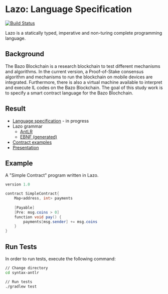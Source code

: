 Lazo: Language Specification
============================

[![Build Status](https://travis-ci.org/bazo-blockchain/lazo-specification.svg?branch=master)](https://travis-ci.org/bazo-blockchain/lazo-specification)

Lazo is a  statically typed, imperative and non-turing complete programming language.

Background
----------

The Bazo Blockchain is a research blockchain to test different mechanisms and algorithms. In the current version, a Proof-of-Stake consensus algorithm and mechanisms to run the blockchain on mobile devices are integrated. Furthermore, there is also a virtual machine available to interpret and execute IL codes on the Bazo Blockchain. The goal of this study work is to specify a smart contract language for the Bazo Blochchain.

Result
-------

* [Language specification](https://github.com/bazo-blockchain/lazo-specification/releases/download/v0.5/Lazo.Specification.pdf) - in progress
* Lazo grammar
  * [AntLR](syntax-antlr/src/main/antlr/Lazo.g4)
  * [EBNF (generated)](syntax-ebnf/lazo.ebnf)
* [Contract examples](examples/)
* [Presentation](https://docs.google.com/presentation/d/1NFIAtIN9LL2fssvS7Yw1wGSYKf3AX5rshSoDYe4OwTo/edit?usp=sharing)

Example
-------

A "Simple Contract" program written in Lazo.

```csharp
version 1.0

contract SimpleContract{
    Map<address, int> payments
    
    [Payable]
    [Pre: msg.coins > 0]
    function void pay() {
        payments[msg.sender] += msg.coins
    }
}
```

Run Tests
---------
In order to run tests, execute the following command:

```bash
// Change directory
cd syntax-antlr

// Run tests
./gradlew test
```
